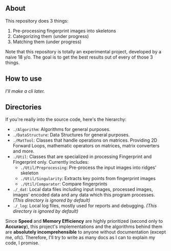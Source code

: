 
## About

This repository does 3 things:

1. Pre-processing fingerprint images into skeletons
2. Categorizing them (under progress)
3. Matching them (under progress)

Note that this repository is totally an experimental project, developed by a naive 18 y/o. The goal is to get the best results out of every of those 3 things. 

## How to use

*I'll make a cli later.*

## Directories

If you're really into the source code, here's the hierarchy:

- `./Algorithm`: Algorithms for general purposes.
- `./DataStructure`: Data Structures for general purposes.
- `./MatTool`: Classes that handle operations on matrices. Providing 2D Forward Loops, mathematic operators on matrices, matrix converters and more.
- `./Util`: Classes that are specialized in processing Fingerprint and Fingerprint only. Currently includes:
    - `./Util/Preprocessing`: Pre-process the input images into ridges' skeleton
    - `./Util/Singularity`: Extracts key points from fingerprint images
    - `./Util/Comparator`: Compare fingerprints
- `./_dat`: Local data files including input images, processed images, images' encoded data and any data which this program processes. *(This directory is ignored by default)*
- `./_log`: Local log files, mostly used for reports and debugging. *(This directory is ignored by default)*

Since **Speed** and **Memory Efficiency** are highly prioritized (second only to **Accuracy**), this project's implementations and the algorithms behind them are **absolutely incomprehensible** to anyone without documentation (except me, ofc). Therefore, I'll try to write as many docs as I can to explain my code, I promise.
